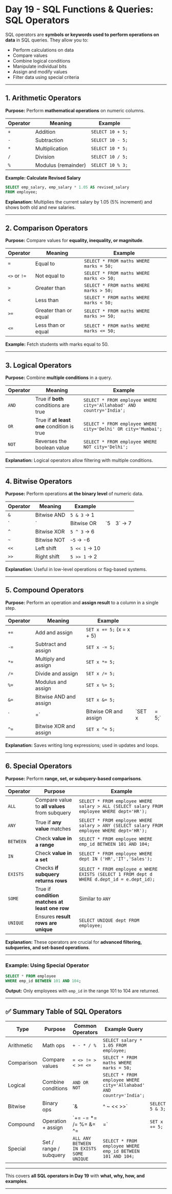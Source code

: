 # **Day 19 - SQL Functions & Queries: SQL Operators**

SQL operators are **symbols or keywords used to perform operations on data** in SQL queries. They allow you to:

* Perform calculations on data
* Compare values
* Combine logical conditions
* Manipulate individual bits
* Assign and modify values
* Filter data using special criteria

---

## **1. Arithmetic Operators**

**Purpose:** Perform **mathematical operations** on numeric columns.

| Operator | Meaning             | Example          |
| -------- | ------------------- | ---------------- |
| `+`      | Addition            | `SELECT 10 + 5;` |
| `-`      | Subtraction         | `SELECT 10 - 5;` |
| `*`      | Multiplication      | `SELECT 10 * 5;` |
| `/`      | Division            | `SELECT 10 / 5;` |
| `%`      | Modulus (remainder) | `SELECT 10 % 3;` |

**Example: Calculate Revised Salary**

```sql
SELECT emp_salary, emp_salary * 1.05 AS revised_salary
FROM employee;
```

**Explanation:** Multiplies the current salary by 1.05 (5% increment) and shows both old and new salaries.

---

## **2. Comparison Operators**

**Purpose:** Compare values for **equality, inequality, or magnitude**.

| Operator     | Meaning               | Example                                  |
| ------------ | --------------------- | ---------------------------------------- |
| `=`          | Equal to              | `SELECT * FROM maths WHERE marks = 50;`  |
| `<>` or `!=` | Not equal to          | `SELECT * FROM maths WHERE marks <> 50;` |
| `>`          | Greater than          | `SELECT * FROM maths WHERE marks > 50;`  |
| `<`          | Less than             | `SELECT * FROM maths WHERE marks < 50;`  |
| `>=`         | Greater than or equal | `SELECT * FROM maths WHERE marks >= 50;` |
| `<=`         | Less than or equal    | `SELECT * FROM maths WHERE marks <= 50;` |

**Example:** Fetch students with marks equal to 50.

---

## **3. Logical Operators**

**Purpose:** Combine **multiple conditions** in a query.

| Operator | Meaning                                    | Example                                                              |
| -------- | ------------------------------------------ | -------------------------------------------------------------------- |
| `AND`    | True if **both** conditions are true       | `SELECT * FROM employee WHERE city='Allahabad' AND country='India';` |
| `OR`     | True if **at least one** condition is true | `SELECT * FROM employee WHERE city='Delhi' OR city='Mumbai';`        |
| `NOT`    | Reverses the boolean value                 | `SELECT * FROM employee WHERE NOT city='Delhi';`                     |

**Explanation:** Logical operators allow filtering with multiple conditions.

---

## **4. Bitwise Operators**

**Purpose:** Perform operations **at the binary level** of numeric data.

| Operator | Meaning     | Example       |    |        |
| -------- | ----------- | ------------- | -- | ------ |
| `&`      | Bitwise AND | `5 & 3` → 1   |    |        |
| `        | `           | Bitwise OR    | `5 | 3` → 7 |
| `^`      | Bitwise XOR | `5 ^ 3` → 6   |    |        |
| `~`      | Bitwise NOT | `~5` → -6     |    |        |
| `<<`     | Left shift  | `5 << 1` → 10 |    |        |
| `>>`     | Right shift | `5 >> 1` → 2  |    |        |

**Explanation:** Useful in low-level operations or flag-based systems.

---

## **5. Compound Operators**

**Purpose:** Perform an operation and **assign result** to a column in a single step.

| Operator | Meaning                | Example                   |        |       |
| -------- | ---------------------- | ------------------------- | ------ | ----- |
| `+=`     | Add and assign         | `SET x += 5;` (x = x + 5) |        |       |
| `-=`     | Subtract and assign    | `SET x -= 5;`             |        |       |
| `*=`     | Multiply and assign    | `SET x *= 5;`             |        |       |
| `/=`     | Divide and assign      | `SET x /= 5;`             |        |       |
| `%=`     | Modulus and assign     | `SET x %= 5;`             |        |       |
| `&=`     | Bitwise AND and assign | `SET x &= 5;`             |        |       |
| `        | =`                     | Bitwise OR and assign     | `SET x | = 5;` |
| `^=`     | Bitwise XOR and assign | `SET x ^= 5;`             |        |       |

**Explanation:** Saves writing long expressions; used in updates and loops.

---

## **6. Special Operators**

**Purpose:** Perform **range, set, or subquery-based comparisons**.

| Operator  | Purpose                                        | Example                                                                                     |
| --------- | ---------------------------------------------- | ------------------------------------------------------------------------------------------- |
| `ALL`     | Compare value to **all values** from subquery  | `SELECT * FROM employee WHERE salary > ALL (SELECT salary FROM employee WHERE dept='HR');`  |
| `ANY`     | True if **any value** matches                  | `SELECT * FROM employee WHERE salary > ANY (SELECT salary FROM employee WHERE dept='HR');`  |
| `BETWEEN` | Check **value in a range**                     | `SELECT * FROM employee WHERE emp_id BETWEEN 101 AND 104;`                                  |
| `IN`      | Check **value in a set**                       | `SELECT * FROM employee WHERE dept IN ('HR','IT','Sales');`                                 |
| `EXISTS`  | Checks **if subquery returns rows**            | `SELECT * FROM employee e WHERE EXISTS (SELECT 1 FROM dept d WHERE d.dept_id = e.dept_id);` |
| `SOME`    | True if **condition matches at least one row** | Similar to `ANY`                                                                            |
| `UNIQUE`  | Ensures **result rows are unique**             | `SELECT UNIQUE dept FROM employee;`                                                         |

**Explanation:** These operators are crucial for **advanced filtering, subqueries, and set-based operations**.

---

### **Example: Using Special Operator**

```sql
SELECT * FROM employee
WHERE emp_id BETWEEN 101 AND 104;
```

**Output:** Only employees with `emp_id` in the range 101 to 104 are returned.

---

## ✅ **Summary Table of SQL Operators**

| Type       | Purpose                | Common Operators                        | Example Query                                                        |                 |
| ---------- | ---------------------- | --------------------------------------- | -------------------------------------------------------------------- | --------------- |
| Arithmetic | Math ops               | `+ - * / %`                             | `SELECT salary * 1.05 FROM employee;`                                |                 |
| Comparison | Compare values         | `= <> != > < >= <=`                     | `SELECT * FROM maths WHERE marks = 50;`                              |                 |
| Logical    | Combine conditions     | `AND OR NOT`                            | `SELECT * FROM employee WHERE city='Allahabad' AND country='India';` |                 |
| Bitwise    | Binary ops             | `&                                      | ^ ~ << >>`                                                           | `SELECT 5 & 3;` |
| Compound   | Operation + assign     | `+= -= *= /= %= &= ^=                   | =`                                                                   | `SET x += 5;`   |
| Special    | Set / range / subquery | `ALL ANY BETWEEN IN EXISTS SOME UNIQUE` | `SELECT * FROM employee WHERE emp_id BETWEEN 101 AND 104;`           |                 |

---

This covers **all SQL operators in Day 19** with **what, why, how, and examples**.

---